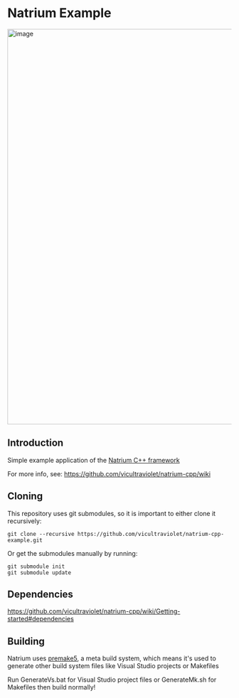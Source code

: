 # Natrium Example
<img width="1312" height="890" alt="image" src="https://github.com/user-attachments/assets/458a2950-7017-45a3-9d1c-bd0d3179352a" />

## Introduction
Simple example application of the [Natrium C++ framework](https://github.com/vicultraviolet/natrium-cpp/)

For more info, see: https://github.com/vicultraviolet/natrium-cpp/wiki

## Cloning
This repository uses git submodules, so it is important to either clone it recursively:

```
git clone --recursive https://github.com/vicultraviolet/natrium-cpp-example.git
```

Or get the submodules manually by running:

```
git submodule init
git submodule update
```

## Dependencies
https://github.com/vicultraviolet/natrium-cpp/wiki/Getting-started#dependencies

## Building
Natrium uses [premake5](https://premake.github.io/), a meta build system, which means it's used to generate other build system files like Visual Studio projects or Makefiles

Run GenerateVs.bat for Visual Studio project files or GenerateMk.sh for Makefiles then build normally!
